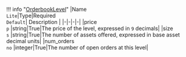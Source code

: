 !!! info "[OrderbookLevel](/../../schemas/orderbook_level)"
    |Name<br>`Lite`|Type|Required<br>`Default`| Description |
    |-|-|-|-|
    |price<br>`p` |string|True|The price of the level, expressed in `9` decimals|
    |size<br>`s` |string|True|The number of assets offered, expressed in base asset decimal units|
    |num_orders<br>`no` |integer|True|The number of open orders at this level|
